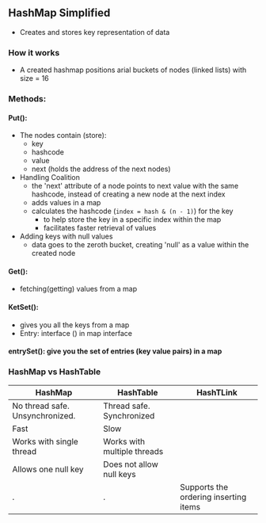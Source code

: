 ## HashMap Simplified
- Creates and stores key representation of data
### How it works
- A created hashmap positions arial buckets of nodes (linked lists) with size = 16
### Methods:
#### Put():
- The nodes contain (store):
  - key
  - hashcode
  - value
  - next (holds the address of the next nodes)
- Handling Coalition
  - the 'next' attribute of a node points to next value with the same hashcode, instead of creating a new node at the next index
  - adds values in a map
  - calculates the hashcode (```index = hash & (n - 1)```) for the key
    - to help store the key in a specific index within the map
    - facilitates faster retrieval of values
- Adding keys with null values
  - data goes to the zeroth bucket, creating 'null' as a value within the created node
#### Get():
  - fetching(getting) values from a map
#### KetSet():
  - gives you all the keys from a map
  - Entry: interface () in map interface
#### entrySet(): give you the set of entries (key value pairs) in a map
### HashMap vs HashTable

HashMap | HashTable | HashTLink
--- | --- | ---
No thread safe. Unsynchronized. | Thread safe. Synchronized
Fast | Slow
Works with single thread | Works with multiple threads
Allows one null key | Does not allow null keys
. | . | Supports the ordering inserting items
